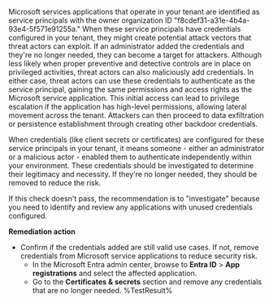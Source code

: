 Microsoft services applications that operate in your tenant are identified as service principals with the owner organization ID "f8cdef31-a31e-4b4a-93e4-5f571e91255a." When these service principals have credentials configured in your tenant, they might create potential attack vectors that threat actors can exploit. If an administrator added the credentials and they're no longer needed, they can become a target for attackers. Although less likely when proper preventive and detective controls are in place on privileged activities, threat actors can also maliciously add credentials. In either case, threat actors can use these credentials to authenticate as the service principal, gaining the same permissions and access rights as the Microsoft service application. This initial access can lead to privilege escalation if the application has high-level permissions, allowing lateral movement across the tenant. Attackers can then proceed to data exfiltration or persistence establishment through creating other backdoor credentials.

When credentials (like client secrets or certificates) are configured for these service principals in your tenant, it means someone - either an administrator or a malicious actor - enabled them to authenticate independently within your environment. These credentials should be investigated to determine their legitimacy and necessity. If they're no longer needed, they should be removed to reduce the risk. 

If this check doesn't pass, the recommendation is to "investigate" because you need to identify and review any applications with unused credentials configured.

**Remediation action**

- Confirm if the credentials added are still valid use cases. If not, remove credentials from Microsoft service applications to reduce security risk. 
    - In the Microsoft Entra admin center, browse to **Entra ID** > **App registrations** and select the affected application.
    - Go to the **Certificates & secrets** section and remove any credentials that are no longer needed.<!--- Results --->
%TestResult%

